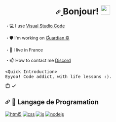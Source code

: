 <h1 align="center">
    <a id="user-content-bonjour-" class="anchor" aria-hidden="true" href="#bonjour-">
        <svg class="octicon octicon-link" viewBox="0 0 16 16" version="1.1" width="16" height="16" aria-hidden="true">
            <path fill-rule="evenodd" d="M7.775 3.275a.75.75 0 001.06 1.06l1.25-1.25a2 2 0 112.83 2.83l-2.5 2.5a2 2 0 01-2.83 0 .75.75 0 00-1.06 1.06 3.5 3.5 0 004.95 0l2.5-2.5a3.5 3.5 0 00-4.95-4.95l-1.25 1.25zm-4.69 9.64a2 2 0 010-2.83l2.5-2.5a2 2 0 012.83 0 .75.75 0 001.06-1.06 3.5 3.5 0 00-4.95 0l-2.5 2.5a3.5 3.5 0 004.95 4.95l1.25-1.25a.75.75 0 00-1.06-1.06l-1.25 1.25a2 2 0 01-2.83 0z"></path></svg>
    </a>
    Bonjour! <a target="_blank" rel="noopener noreferrer" href="https://raw.githubusercontent.com/MartinHeinz/MartinHeinz/master/wave.gif"><img src="https://raw.githubusercontent.com/MartinHeinz/MartinHeinz/master/wave.gif" width="30px" style="max-width:100%;"></a>
</h1>

・<g-emoji class="g-emoji" alias="computer" fallback-src="https://github.githubassets.com/images/icons/emoji/unicode/1f4bb.png">💻</g-emoji>
I use 
<a href="https://code.visualstudio.com/" rel="nofollow">Visual Studio Code</a>

・<g-emoji class="g-emoji" alias="shield" fallback-src="https://github.githubassets.com/images/icons/emoji/unicode/1f52d.png">🛡</g-emoji>
I'm working on 
<a href="https://discord.gg/jztpQ5M2Nf" rel="nofollow">Ɠuardian ©</a>

・<g-emoji class="g-emoji" alias="baguette_bread" fallback-src="https://github.githubassets.com/images/icons/emoji/unicode/1f956.png">🍷</g-emoji>
I live in France

・<g-emoji class="g-emoji" alias="mailbox" fallback-src="https://github.githubassets.com/images/icons/emoji/unicode/1f4eb.png">📫</g-emoji>
How to contact me
<a href="https://discord.gg/jztpQ5M2Nf" rel="nofollow">Discord</a>

<div class="highlight highlight-source-js position-relative"><pre><span class="pl-c1">&lt;</span><span class="pl-ent">Quick</span> <span class="pl-c1">Introduction</span><span class="pl-c1">&gt;</span>
Eyyoo! Code addict, with life lessons :).</pre><div class="zeroclipboard-container position-absolute right-0 top-0">
    <clipboard-copy aria-label="Copy" class="ClipboardButton btn js-clipboard-copy m-2 p-0 tooltipped-no-delay" data-copy-feedback="Copied!" data-tooltip-direction="w" value="<Quick Introduction>
Eyyoo! Code addict, with life lessons :).
" tabindex="0" role="button">
      <svg aria-hidden="true" viewBox="0 0 16 16" version="1.1" data-view-component="true" height="16" width="16" class="octicon octicon-clippy js-clipboard-clippy-icon m-2">
    <path fill-rule="evenodd" d="M5.75 1a.75.75 0 00-.75.75v3c0 .414.336.75.75.75h4.5a.75.75 0 00.75-.75v-3a.75.75 0 00-.75-.75h-4.5zm.75 3V2.5h3V4h-3zm-2.874-.467a.75.75 0 00-.752-1.298A1.75 1.75 0 002 3.75v9.5c0 .966.784 1.75 1.75 1.75h8.5A1.75 1.75 0 0014 13.25v-9.5a1.75 1.75 0 00-.874-1.515.75.75 0 10-.752 1.298.25.25 0 01.126.217v9.5a.25.25 0 01-.25.25h-8.5a.25.25 0 01-.25-.25v-9.5a.25.25 0 01.126-.217z"></path>
</svg>
      <svg aria-hidden="true" viewBox="0 0 16 16" version="1.1" data-view-component="true" height="16" width="16" class="octicon octicon-check js-clipboard-check-icon color-text-success d-none m-2">
    <path fill-rule="evenodd" d="M13.78 4.22a.75.75 0 010 1.06l-7.25 7.25a.75.75 0 01-1.06 0L2.22 9.28a.75.75 0 011.06-1.06L6 10.94l6.72-6.72a.75.75 0 011.06 0z"></path>
</svg>
    </clipboard-copy>
  </div></div>

<h2>
<a id="user-content--programming-languages" class="anchor" aria-hidden="true" href="#-programming-languages"><svg class="octicon octicon-link" viewBox="0 0 16 16" version="1.1" width="16" height="16" aria-hidden="true"><path fill-rule="evenodd" d="M7.775 3.275a.75.75 0 001.06 1.06l1.25-1.25a2 2 0 112.83 2.83l-2.5 2.5a2 2 0 01-2.83 0 .75.75 0 00-1.06 1.06 3.5 3.5 0 004.95 0l2.5-2.5a3.5 3.5 0 00-4.95-4.95l-1.25 1.25zm-4.69 9.64a2 2 0 010-2.83l2.5-2.5a2 2 0 012.83 0 .75.75 0 001.06-1.06 3.5 3.5 0 00-4.95 0l-2.5 2.5a3.5 3.5 0 004.95 4.95l1.25-1.25a.75.75 0 00-1.06-1.06l-1.25 1.25a2 2 0 01-2.83 0z"></path></svg></a>
<g-emoji class="g-emoji" alias="earth_africa" fallback-src="https://github.githubassets.com/images/icons/emoji/unicode/1f30d.png">🔧</g-emoji>
Langage de Programation
</h2>

<p>
<a target="_blank" rel="noopener noreferrer" href="https://camo.githubusercontent.com/0c3a16a22ae058cfe38a06dc9ea16404cf006409262f547c9ccfa3ec8b30f71e/68747470733a2f2f696d672e736869656c64732e696f2f62616467652f2d48544d4c352d4533344632363f7374796c653d666c61742d737175617265266c6f676f3d68746d6c35266c6f676f436f6c6f723d7768697465"><img alt="html5" src="https://camo.githubusercontent.com/0c3a16a22ae058cfe38a06dc9ea16404cf006409262f547c9ccfa3ec8b30f71e/68747470733a2f2f696d672e736869656c64732e696f2f62616467652f2d48544d4c352d4533344632363f7374796c653d666c61742d737175617265266c6f676f3d68746d6c35266c6f676f436f6c6f723d7768697465" data-canonical-src="https://img.shields.io/badge/-HTML5-E34F26?style=flat-square&amp;logo=html5&amp;logoColor=white" style="max-width:100%;"></a>
<a target="_blank" rel="noopener noreferrer" href="https://camo.githubusercontent.com/37ab290a5e9dcc12f329b9a32303ce1c6e0a0835db6539df9c8d0621909924fd/68747470733a2f2f696d672e736869656c64732e696f2f62616467652f2d4353532d3030413646463f7374796c653d666c61742d737175617265266c6f676f3d63737333266c6f676f436f6c6f723d7768697465"><img alt="css" src="https://camo.githubusercontent.com/37ab290a5e9dcc12f329b9a32303ce1c6e0a0835db6539df9c8d0621909924fd/68747470733a2f2f696d672e736869656c64732e696f2f62616467652f2d4353532d3030413646463f7374796c653d666c61742d737175617265266c6f676f3d63737333266c6f676f436f6c6f723d7768697465" data-canonical-src="https://img.shields.io/badge/-CSS-00A6FF?style=flat-square&amp;logo=css3&amp;logoColor=white" style="max-width:100%;"></a>
<a target="_blank" rel="noopener noreferrer" href="https://camo.githubusercontent.com/4fdfb0cf06c96ca8a5ab446e39e0518bb0ad5380a284c2e7bb9e3d23c34f9626/68747470733a2f2f696d672e736869656c64732e696f2f62616467652f2d4a6176617363726970742d4646454530303f7374796c653d666c61742d737175617265266c6f676f3d6a617661736372697074266c6f676f436f6c6f723d626c61636b"><img alt="js" src="https://camo.githubusercontent.com/4fdfb0cf06c96ca8a5ab446e39e0518bb0ad5380a284c2e7bb9e3d23c34f9626/68747470733a2f2f696d672e736869656c64732e696f2f62616467652f2d4a6176617363726970742d4646454530303f7374796c653d666c61742d737175617265266c6f676f3d6a617661736372697074266c6f676f436f6c6f723d626c61636b" data-canonical-src="https://img.shields.io/badge/-Javascript-FFEE00?style=flat-square&amp;logo=javascript&amp;logoColor=black" style="max-width:100%;"></a>
<a target="_blank" rel="noopener noreferrer" href="https://camo.githubusercontent.com/f491e852002aa33c6caa083edb552901c3d49f4d7783a2af459145bfcacb0a30/68747470733a2f2f696d672e736869656c64732e696f2f62616467652f2d4e6f64654a532d3433383533443f7374796c653d666c61742d737175617265266c6f676f3d4e6f64652e6a73266c6f676f436f6c6f723d7768697465"><img alt="nodejs" src="https://camo.githubusercontent.com/f491e852002aa33c6caa083edb552901c3d49f4d7783a2af459145bfcacb0a30/68747470733a2f2f696d672e736869656c64732e696f2f62616467652f2d4e6f64654a532d3433383533443f7374796c653d666c61742d737175617265266c6f676f3d4e6f64652e6a73266c6f676f436f6c6f723d7768697465" data-canonical-src="https://img.shields.io/badge/-NodeJS-43853D?style=flat-square&amp;logo=Node.js&amp;logoColor=white" style="max-width:100%;"></a>
</p>

